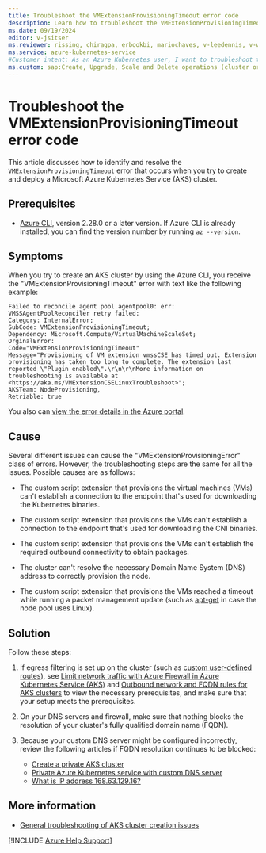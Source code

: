 ```yaml
---
title: Troubleshoot the VMExtensionProvisioningTimeout error code
description: Learn how to troubleshoot the VMExtensionProvisioningTimeout error when you try to create and deploy an Azure Kubernetes Service (AKS) cluster.
ms.date: 09/19/2024
editor: v-jsitser
ms.reviewer: rissing, chiragpa, erbookbi, mariochaves, v-leedennis, v-weizhu
ms.service: azure-kubernetes-service
#Customer intent: As an Azure Kubernetes user, I want to troubleshoot the VMExtensionProvisioningTimeout error code so that I can successfully create and deploy an Azure Kubernetes Service (AKS) cluster.
ms.custom: sap:Create, Upgrade, Scale and Delete operations (cluster or nodepool)
---
```

# Troubleshoot the VMExtensionProvisioningTimeout error code

This article discusses how to identify and resolve the `VMExtensionProvisioningTimeout` error that occurs when you try to create and deploy a Microsoft Azure Kubernetes Service (AKS) cluster.

## Prerequisites

- [Azure CLI](/cli/azure/install-azure-cli), version 2.28.0 or a later version. If Azure CLI is already installed, you can find the version number by running `az --version`.

## Symptoms

When you try to create an AKS cluster by using the Azure CLI, you receive the "VMExtensionProvisioningTimeout" error with text like the following example:

```output
Failed to reconcile agent pool agentpool0: err: VMSSAgentPoolReconciler retry failed:
Category: InternalError;
SubCode: VMExtensionProvisioningTimeout;
Dependency: Microsoft.Compute/VirtualMachineScaleSet;
OrginalError:
Code="VMExtensionProvisioningTimeout"
Message="Provisioning of VM extension vmssCSE has timed out. Extension provisioning has taken too long to complete. The extension last reported \"Plugin enabled\".\r\n\r\nMore information on troubleshooting is available at <https://aka.ms/VMExtensionCSELinuxTroubleshoot>";
AKSTeam: NodeProvisioning,
Retriable: true
```

You also can [view the error details in the Azure portal](troubleshoot-aks-cluster-creation-issues.md#view-error-details-in-the-azure-portal).

## Cause

Several different issues can cause the "VMExtensionProvisioningError" class of errors. However, the troubleshooting steps are the same for all the issues. Possible causes are as follows:

- The custom script extension that provisions the virtual machines (VMs) can't establish a connection to the endpoint that's used for downloading the Kubernetes binaries.

- The custom script extension that provisions the VMs can't establish a connection to the endpoint that's used for downloading the CNI binaries.

- The custom script extension that provisions the VMs can't establish the required outbound connectivity to obtain packages.

- The cluster can't resolve the necessary Domain Name System (DNS) address to correctly provision the node.

- The custom script extension that provisions the VMs reached a timeout while running a packet management update (such as [apt-get](https://manpages.ubuntu.com/manpages/xenial/man8/apt-get.8.html) in case the node pool uses Linux).

## Solution

Follow these steps:

1. If egress filtering is set up on the cluster (such as [custom user-defined routes](/azure/virtual-network/virtual-networks-udr-overview#custom-routes)), see [Limit network traffic with Azure Firewall in Azure Kubernetes Service (AKS)](/azure/aks/limit-egress-traffic) and [Outbound network and FQDN rules for AKS clusters](/azure/aks/outbound-rules-control-egress) to view the necessary prerequisites, and make sure that your setup meets the prerequisites.

1. On your DNS servers and firewall, make sure that nothing blocks the resolution of your cluster's fully qualified domain name (FQDN).

1. Because your custom DNS server might be configured incorrectly, review the following articles if FQDN resolution continues to be blocked:
    - [Create a private AKS cluster](/azure/aks/private-clusters)
    - [Private Azure Kubernetes service with custom DNS server](https://github.com/Azure/terraform/tree/00d15e09c54f25fb6387330c36aa4366122c5aaa/quickstart/301-aks-private-cluster)
    - [What is IP address 168.63.129.16?](/azure/virtual-network/what-is-ip-address-168-63-129-16)

## More information

- [General troubleshooting of AKS cluster creation issues](troubleshoot-aks-cluster-creation-issues.md)

[!INCLUDE [Azure Help Support](../../../includes/azure-help-support.md)]
